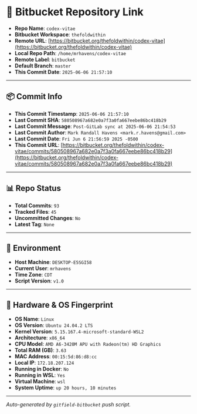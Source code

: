 # 🔗 Bitbucket Repository Link

- **Repo Name**: `codex-vitae`
- **Bitbucket Workspace**: `thefoldwithin`
- **Remote URL**: [https://bitbucket.org/thefoldwithin/codex-vitae](https://bitbucket.org/thefoldwithin/codex-vitae)
- **Local Repo Path**: `/home/mrhavens/codex-vitae`
- **Remote Label**: `bitbucket`
- **Default Branch**: `master`
- **This Commit Date**: `2025-06-06 21:57:10`

---

## 📦 Commit Info

- **This Commit Timestamp**: `2025-06-06 21:57:10`
- **Last Commit SHA**: `580508967a682e0a7f3a0fa667eebe86bc418b29`
- **Last Commit Message**: `Post-GitLab sync at 2025-06-06 21:54:53`
- **Last Commit Author**: `Mark Randall Havens <mark.r.havens@gmail.com>`
- **Last Commit Date**: `Fri Jun 6 21:56:59 2025 -0500`
- **This Commit URL**: [https://bitbucket.org/thefoldwithin/codex-vitae/commits/580508967a682e0a7f3a0fa667eebe86bc418b29](https://bitbucket.org/thefoldwithin/codex-vitae/commits/580508967a682e0a7f3a0fa667eebe86bc418b29)

---

## 📊 Repo Status

- **Total Commits**: `93`
- **Tracked Files**: `45`
- **Uncommitted Changes**: `No`
- **Latest Tag**: `None`

---

## 🧭 Environment

- **Host Machine**: `DESKTOP-E5SGI58`
- **Current User**: `mrhavens`
- **Time Zone**: `CDT`
- **Script Version**: `v1.0`

---

## 🧬 Hardware & OS Fingerprint

- **OS Name**: `Linux`
- **OS Version**: `Ubuntu 24.04.2 LTS`
- **Kernel Version**: `5.15.167.4-microsoft-standard-WSL2`
- **Architecture**: `x86_64`
- **CPU Model**: `AMD A6-3420M APU with Radeon(tm) HD Graphics`
- **Total RAM (GB)**: `3.63`
- **MAC Address**: `00:15:5d:86:d8:cc`
- **Local IP**: `172.18.207.124`
- **Running in Docker**: `No`
- **Running in WSL**: `Yes`
- **Virtual Machine**: `wsl`
- **System Uptime**: `up 20 hours, 10 minutes`

---

_Auto-generated by `gitfield-bitbucket` push script._

